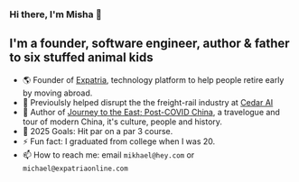 ### Hi there, I'm Misha 👋

## I'm a founder, software engineer, author & father to six stuffed animal kids

- 🌎 Founder of [Expatria](https://expatriaonline.com), technology platform to help people retire early by moving abroad.
- 🚞 Previoulsly helped disrupt the the freight-rail industry at [Cedar AI](https://cedarai.com)
- 📖 Author of [Journey to the East; Post-COVID China](https://www.amazon.com/Journey-East-Post-COVID-Michael-Nightingale-ebook/dp/B0CZDF9MNW/), a travelogue and tour of modern China, it's culture, people and history.
- 🌱 2025 Goals: Hit par on a par 3 course.
- ⚡ Fun fact: I graduated from college when I was 20.
- 📫 How to reach me: email `mikhael@hey.com` or `michael@expatriaonline.com`
